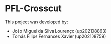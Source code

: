 # PFL-Crosscut

This project was developed by:

- João Miguel da Silva Lourenço (up202108863)
- Tomás Filipe Fernandes Xavier (up202108759)
